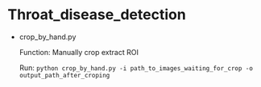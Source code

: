 # Throat_disease_detection

- crop_by_hand.py 

  Function: Manually crop extract ROI

  Run: `python crop_by_hand.py -i path_to_images_waiting_for_crop -o output_path_after_croping`

